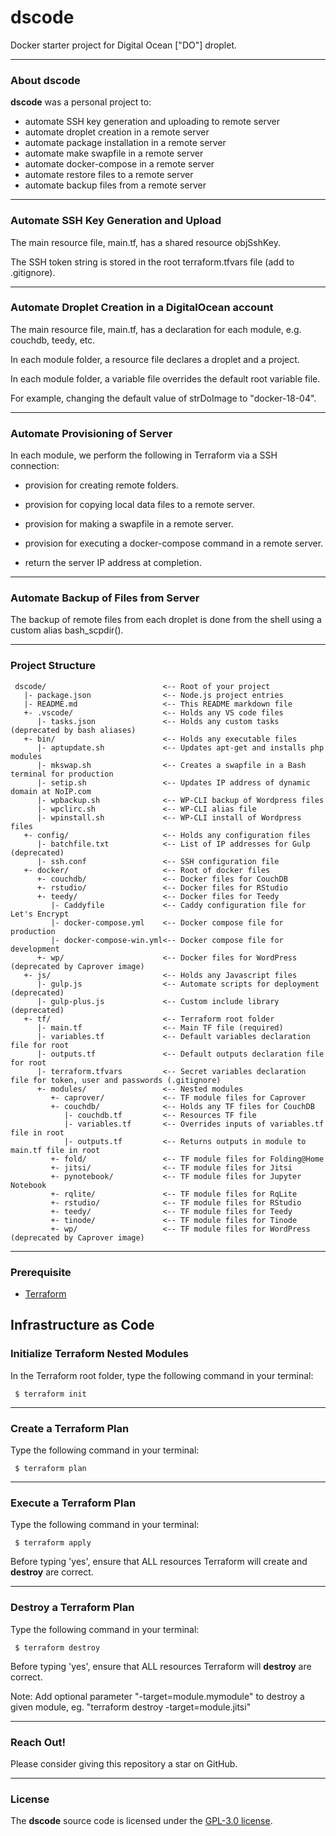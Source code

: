 # dscode
Docker starter project for Digital Ocean ["DO"] droplet.

---
### About dscode
**dscode** was a personal project to:
- automate SSH key generation and uploading to remote server
- automate droplet creation in a remote server
- automate package installation in a remote server
- automate make swapfile in a remote server
- automate docker-compose in a remote server
- automate restore files to a remote server
- automate backup files from a remote server

---
### Automate SSH Key Generation and Upload

The main resource file, main.tf, has a shared resource objSshKey.

The SSH token string is stored in the root terraform.tfvars file (add to .gitignore).

---
### Automate Droplet Creation in a DigitalOcean account

The main resource file, main.tf, has a declaration for each module, e.g. couchdb, teedy, etc.

In each module folder, a resource file declares a droplet and a project.

In each module folder, a variable file overrides the default root variable file.

For example, changing the default value of strDoImage to "docker-18-04".

---
### Automate Provisioning of Server

In each module, we perform the following in Terraform via a SSH connection:

- provision for creating remote folders.

- provision for copying local data files to a remote server.

- provision for making a swapfile in a remote server.

- provision for executing a docker-compose command in a remote server.

- return the server IP address at completion.

---
### Automate Backup of Files from Server

The backup of remote files from each droplet is done from the shell using a custom alias bash_scpdir().

---
### Project Structure
     dscode/                          <-- Root of your project
       |- package.json                <-- Node.js project entries
       |- README.md                   <-- This README markdown file
       +- .vscode/                    <-- Holds any VS code files
          |- tasks.json               <-- Holds any custom tasks (deprecated by bash aliases)
       +- bin/                        <-- Holds any executable files
          |- aptupdate.sh             <-- Updates apt-get and installs php modules
          |- mkswap.sh                <-- Creates a swapfile in a Bash terminal for production
          |- setip.sh                 <-- Updates IP address of dynamic domain at NoIP.com
          |- wpbackup.sh              <-- WP-CLI backup of Wordpress files
          |- wpclirc.sh               <-- WP-CLI alias file
          |- wpinstall.sh             <-- WP-CLI install of Wordpress files
       +- config/                     <-- Holds any configuration files
          |- batchfile.txt            <-- List of IP addresses for Gulp (deprecated)
          |- ssh.conf                 <-- SSH configuration file
       +- docker/                     <-- Root of docker files
          +- couchdb/                 <-- Docker files for CouchDB
          +- rstudio/                 <-- Docker files for RStudio
          +- teedy/                   <-- Docker files for Teedy
             |- Caddyfile             <-- Caddy configuration file for Let's Encrypt
             |- docker-compose.yml    <-- Docker compose file for production
             |- docker-compose-win.yml<-- Docker compose file for development
          +- wp/                      <-- Docker files for WordPress (deprecated by Caprover image)
       +- js/                         <-- Holds any Javascript files
          |- gulp.js                  <-- Automate scripts for deployment (deprecated)
          |- gulp-plus.js             <-- Custom include library (deprecated)
       +- tf/                         <-- Terraform root folder
          |- main.tf                  <-- Main TF file (required)
          |- variables.tf             <-- Default variables declaration file for root
          |- outputs.tf               <-- Default outputs declaration file for root
          |- terraform.tfvars         <-- Secret variables declaration file for token, user and passwords (.gitignore)
          +- modules/                 <-- Nested modules
             +- caprover/             <-- TF module files for Caprover
             +- couchdb/              <-- Holds any TF files for CouchDB
                |- couchdb.tf         <-- Resources TF file
                |- variables.tf       <-- Overrides inputs of variables.tf file in root
                |- outputs.tf         <-- Returns outputs in module to main.tf file in root
             +- fold/                 <-- TF module files for Folding@Home
             +- jitsi/                <-- TF module files for Jitsi
             +- pynotebook/           <-- TF module files for Jupyter Notebook
             +- rqlite/               <-- TF module files for RqLite
             +- rstudio/              <-- TF module files for RStudio
             +- teedy/                <-- TF module files for Teedy
             +- tinode/               <-- TF module files for Tinode
             +- wp/                   <-- TF module files for WordPress (deprecated by Caprover image)

---
### Prerequisite

* [Terraform](https://terraform.io)

## Infrastructure as Code

### Initialize Terraform Nested Modules

In the Terraform root folder, type the following command in your terminal:

     $ terraform init

---

### Create a Terraform Plan

Type the following command in your terminal:

     $ terraform plan

---

### Execute a Terraform Plan

Type the following command in your terminal:

     $ terraform apply

Before typing 'yes', ensure that ALL resources Terraform will create and **destroy** are correct.

---

### Destroy a Terraform Plan

Type the following command in your terminal:

     $ terraform destroy

Before typing 'yes', ensure that ALL resources Terraform will **destroy** are correct.

Note: Add optional parameter "-target=module.mymodule" to destroy a given module, eg. "terraform destroy -target=module.jitsi"

---

### Reach Out!
Please consider giving this repository a star on GitHub.

---
### License
The **dscode** source code is licensed under the [GPL-3.0 license](https://github.com/dennislwm/dscode/blob/master/LICENSE).